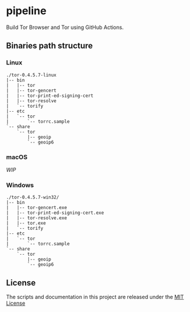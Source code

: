 # pipeline

Build Tor Browser and Tor using GitHub Actions.

## Binaries path structure

### Linux

```
./tor-0.4.5.7-linux
|-- bin
|   |-- tor
|   |-- tor-gencert
|   |-- tor-print-ed-signing-cert
|   |-- tor-resolve
|   `-- torify
|-- etc
|   `-- tor
|       `-- torrc.sample
`-- share
    `-- tor
        |-- geoip
        `-- geoip6
```

### macOS

*WIP*

### Windows

```
./tor-0.4.5.7-win32/
|-- bin
|   |-- tor-gencert.exe
|   |-- tor-print-ed-signing-cert.exe
|   |-- tor-resolve.exe
|   |-- tor.exe
|   `-- torify
|-- etc
|   `-- tor
|       `-- torrc.sample
`-- share
    `-- tor
        |-- geoip
        `-- geoip6
```

## License

The scripts and documentation in this project are released under the [MIT License](LICENSE)

